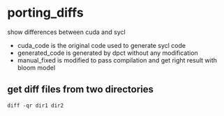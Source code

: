 # porting_diffs
show differences between cuda and sycl

* cuda_code is the original code used to generate sycl code
* generated_code is generated by dpct without any modification
* manual_fixed is modified to pass compilation and get right result with bloom model

## get diff files from two directories
`diff -qr dir1 dir2`
